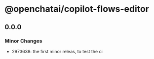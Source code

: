 # @openchatai/copilot-flows-editor

## 0.0.0

### Minor Changes

- 2973638: the first minor releas, to test the ci

